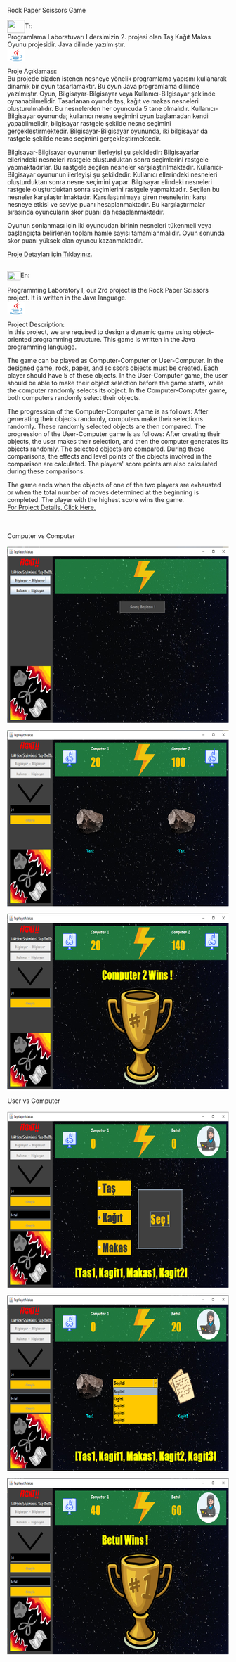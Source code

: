 Rock Paper Scissors Game<br>

<img align="center" src="https://www.svgrepo.com/show/237418/turkey.svg"  height="30" width="40" />Tr:</a><br>
Programlama Laboratuvarı I dersimizin 2. projesi olan Taş Kağıt Makas Oyunu projesidir.
Java dilinde yazılmıştır.<br>
<img align="center" src="https://raw.githubusercontent.com/devicons/devicon/master/icons/java/java-original.svg"  height="30" width="40" /></a><br>

Proje Açıklaması:<br>
Bu projede bizden istenen nesneye yönelik programlama yapısını kullanarak dinamik bir oyun tasarlamaktır. Bu oyun Java programlama diliinde yazılmıştır.
Oyun, Bilgisayar-Bilgisayar veya Kullanıcı-Bilgisayar şeklinde oynanabilmelidir. Tasarlanan oyunda taş, kağıt ve makas nesneleri oluşturulmalıdır. Bu nesnelerden her oyuncuda 5 tane olmalıdır. Kullanıcı-Bilgisayar oyununda; kullanıcı nesne seçimini oyun başlamadan kendi yapabilmelidir, bilgisayar rastgele şekilde nesne seçimini gerçekleştirmektedir. Bilgisayar-Bilgisayar oyununda, iki bilgisayar da rastgele şekilde nesne seçimini gerçekleştirmektedir.

Bilgisayar-Bilgisayar oyununun ilerleyişi şu şekildedir: Bilgisayarlar ellerindeki nesneleri rastgele oluşturduktan sonra seçimlerini rastgele yapmaktadırlar. Bu rastgele seçilen nesneler karşılaştırılmaktadır. Kullanıcı-Bilgisayar oyununun ilerleyişi şu şekildedir: Kullanıcı ellerindeki nesneleri oluşturduktan sonra nesne seçimini yapar. Bilgisayar elindeki nesneleri rastgele oluşturduktan sonra seçimlerini rastgele yapmaktadır. Seçilen bu nesneler karşılaştırılmaktadır. Karşılaştırılmaya giren nesnelerin; karşı nesneye etkisi ve seviye puanı hesaplanmaktadır. Bu karşılaştırmalar sırasında oyuncuların skor puanı da hesaplanmaktadır.

Oyunun sonlanması için iki oyuncudan birinin nesneleri tükenmeli veya başlangıçta belirlenen toplam hamle sayısı tamamlanmalıdır. Oyun sonunda skor puanı yüksek olan oyuncu kazanmaktadır.
<br>

[Proje Detayları için Tıklayınız.](https://github.com/betulbodurrr/Rock_Paper_Scissors/blob/main/Proje-2.pdf)

<br>
<img align="center" src="https://www.svgrepo.com/show/365950/usa.svg"  height="20" width="30" />En:</a><br>

Programming Laboratory I, our 2rd project is the Rock Paper Scissors project.
It is written in the Java language.<br>
<img align="center" src="https://raw.githubusercontent.com/devicons/devicon/master/icons/java/java-original.svg"  height="30" width="40" /></a><br>

Project Description:<br>
In this project, we are required to design a dynamic game using object-oriented programming structure. This game is written in the Java programming language.

The game can be played as Computer-Computer or User-Computer. In the designed game, rock, paper, and scissors objects must be created. Each player should have 5 of these objects. In the User-Computer game, the user should be able to make their object selection before the game starts, while the computer randomly selects its object. In the Computer-Computer game, both computers randomly select their objects.

The progression of the Computer-Computer game is as follows: After generating their objects randomly, computers make their selections randomly. These randomly selected objects are then compared. The progression of the User-Computer game is as follows: After creating their objects, the user makes their selection, and then the computer generates its objects randomly. The selected objects are compared. During these comparisons, the effects and level points of the objects involved in the comparison are calculated. The players' score points are also calculated during these comparisons.

The game ends when the objects of one of the two players are exhausted or when the total number of moves determined at the beginning is completed. The player with the highest score wins the game.
<br>
[For Project Details, Click Here.](https://github.com/betulbodurrr/Rock_Paper_Scissors/blob/main/Proje-2.pdf)




<br><br>
Computer vs Computer<br><br>
<img align="center" src="https://github.com/betulbodurrr/Rock_Paper_Scissors/blob/main/img1.png"  height="400" width="700" /></a><br><br>
<img align="center" src="https://github.com/betulbodurrr/Rock_Paper_Scissors/blob/main/img2.png"  height="400" width="700" /></a><br><br>
<img align="center" src="https://github.com/betulbodurrr/Rock_Paper_Scissors/blob/main/img3.png"  height="400" width="700" /></a><br><br>
User vs Computer<br><br>
<img align="center" src="https://github.com/betulbodurrr/Rock_Paper_Scissors/blob/main/img4.png"  height="400" width="700" /></a><br><br>
<img align="center" src="https://github.com/betulbodurrr/Rock_Paper_Scissors/blob/main/img5.png"  height="400" width="700" /></a><br><br>
<img align="center" src="https://github.com/betulbodurrr/Rock_Paper_Scissors/blob/main/img6.png"  height="400" width="700" /></a><br><br>
